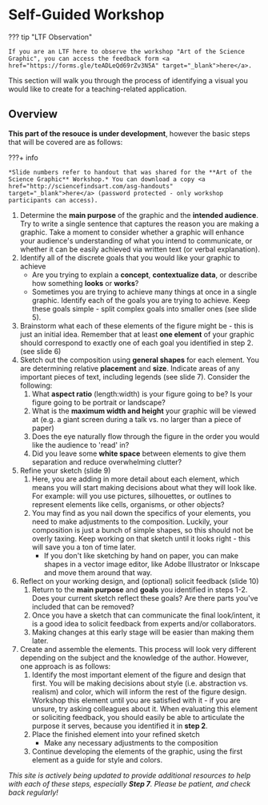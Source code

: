 # Self-Guided Workshop

??? tip "LTF Observation"

    If you are an LTF here to observe the workshop "Art of the Science Graphic", you can access the feedback form <a href="https://forms.gle/teADLeQd69rZv3N5A" target="_blank">here</a>.

This section will walk you through the process of identifying a visual you would like to create for a teaching-related application.


## Overview

**This part of the resouce is under development**, however the basic steps that will be covered are as follows: 

???+ info

	*Slide numbers refer to handout that was shared for the **Art of the Science Graphic** Workshop.* You can download a copy <a href="http://sciencefindsart.com/asg-handouts" target="_blank">here</a> (password protected - only workshop participants can access).

1. Determine the **main purpose** of the graphic and the **intended audience**. Try to write a single sentence that captures the reason you are making a graphic. Take a moment to consider whether a graphic will enhance your audience's understanding of what you intend to communicate, or whether it can be easily achieved via written text (or verbal explanation).
2. Identify all of the discrete goals that you would like your graphic to achieve
	* Are you trying to explain a **concept**, **contextualize data**, or describe how something **looks** or **works**? 
	* Sometimes you are trying to achieve many things at once in a single graphic. Identify each of the goals you are trying to achieve. Keep these goals simple - split complex goals into smaller ones (see slide 5). 
3. Brainstorm what each of these elements of the figure might be - this is just an initial idea. Remember that at least **one element** of your graphic should correspond to exactly one of each goal you identified in step 2. (see slide 6)
4. Sketch out the composition using **general shapes** for each element. You are determining relative **placement** and **size**. Indicate areas of any important pieces of text, including legends (see slide 7). Consider the following:
	1. What **aspect ratio** (length:width) is your figure going to be? Is your figure going to be portrait or landscape? 
	2. What is the **maximum width and height** your graphic will be viewed at (e.g. a giant screen during a talk vs. no larger than a piece of paper)
	3. Does the eye naturally flow through the figure in the order you would like the audience to 'read' in? 
	4. Did you leave some **white space** between elements to give them separation and reduce overwhelming clutter?
5. Refine your sketch (slide 9)
	1. Here, you are adding in more detail about each element, which means you will start making decisions about what they will look like. For example: will you use pictures, silhouettes, or outlines to represent elements like cells, organisms, or other objects? 
	2. You may find as you nail down the specifics of your elements, you need to make adjustments to the composition. Luckily, your composition is just a bunch of simple shapes, so this should not be overly taxing. Keep working on that sketch until it looks right - this will save you a ton of time later.
		* If you don't like sketching by hand on paper, you can make shapes in a vector image editor, like Adobe Illustrator or Inkscape and move them around that way. 
6. Reflect on your working design, and (optional) solicit feedback (slide 10)
	1. Return to the **main purpose** and **goals** you identified in steps 1-2. Does your current sketch reflect these goals? Are there parts you've included that can be removed? 
	2. Once you have a sketch that can communicate the final look/intent, it is a good idea to solicit feedback from experts and/or collaborators. 
	3. Making changes at this early stage will be easier than making them later.
7. Create and assemble the elements. This process will look very different depending on the subject and the knowledge of the author. However, one approach is as follows:
	1. Identify the most important element of the figure and design that first. You will be making decisions about style (i.e. abstraction vs. realism) and color, which will inform the rest of the figure design. Workshop this element until you are satisfied with it - if you are unsure, try asking colleagues about it. When evaluating this element or soliciting feedback, you should easily be able to articulate the purpose it serves, because you identified it in **step 2**. 
	2. Place the finished element into your refined sketch
		* Make any necessary adjustments to the composition
	3. Continue developing the elements of the graphic, using the first element as a guide for style and colors. 

*This site is actively being updated to provide additional resources to help with each of these steps, especially **Step 7**. Please be patient, and check back regularly!*
